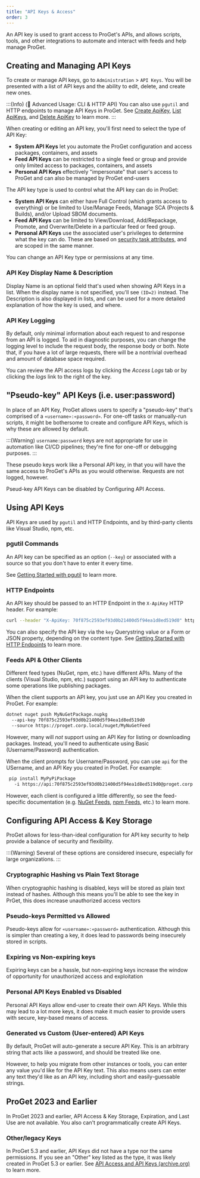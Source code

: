 ```yaml
---
title: "API Keys & Access"
order: 3
---
```


An API key is used to grant access to ProGet's APIs, and allows scripts, tools, and other integrations to automate and interact with feeds and help manage ProGet.

## Creating and Managing API Keys

To create or manage API keys, go to `Administration` > `API Keys`. You will be presented with a list of API keys and the ability to edit, delete, and create new ones.

:::(Info) (🔌 Advanced Usage: CLI & HTTP API)
You can also use `pgutil` and HTTP endpoints to manage API Keys in ProGet. See [Create ApiKey](/docs/proget/api/apikeys/proget-api-apikeys-create), [List ApiKeys](/docs/proget/api/apikeys/proget-api-apikeys-list), and [Delete ApiKey](/docs/proget/api/apikeys/proget-api-apikeys-delete) to learn more.
:::

When creating or editing an API key, you'll first need to select the type of API Key:

* **System API Keys** let you automate the ProGet configuration and access packages, containers, and assets 
* **Feed API Keys** can be restricted to a single feed or group and provide only limited access to packages, containers, and assets
* **Personal API Keys** effectively "impersonate" that user's access to ProGet and can also be managed by ProGet end-users

The API key type is used to control what the API key can do in ProGet:

* **System API Keys** can either have Full Control (which grants access to everything) or be limited to Use/Manage Feeds, Manage SCA (Projects & Builds), and/or Upload SBOM documents.
* **Feed API Keys** can be limited to View/Download, Add/Repackage, Promote, and Overwrite/Delete in a particular feed or feed group.
* **Personal API Keys** use the associated user's privileges to determine what the key can do. These are based on [security task attributes](/docs/proget/administration-security/creating-tasks), and are scoped in the same manner.

You can change an API Key type or permissions at any time.

### API Key Display Name & Description

Display Name is an optional field that's used when showing API Keys in a list. When the display name is not specified, you'll see `(ID=2)` instead. The Description is also displayed in lists, and can be used for a more detailed explanation of how the key is used, and where.

### API Key Logging
By default, only minimal information about each request to and response from an API is logged. To aid in diagnostic purposes, you can change the logging level to include the request body, the response body or both.  Note that, if you have a lot of large requests, there will be a nontrivial overhead and amount of database space required.  

You can review the API access logs by clicking the _Access Logs_ tab or by clicking the _logs_ link to the right of the key.

## "Pseudo-key" API Keys (i.e. user:password)

In place of an API Key, ProGet allows users to specify a "pseudo-key" that's comprised of a `«username»:«password»`. For one-off tasks or manually-run scripts, it might be bothersome to create and configure API Keys, which is why these are allowed by default.

:::(Warning)
`username:password` keys are not appropriate for use in automation like CI/CD pipelines; they're fine for one-off or debugging purposes.
:::

These pseudo keys work like a Personal API key, in that you will have the same access to ProGet's APIs as you would otherwise. Requests are not logged, however.

Pseud-key API Keys can be disabled by Configuring API Access.

## Using API Keys 

API Keys are used by `pgutil` and HTTP Endpoints, and by third-party clients like Visual Studio, npm, etc.

### pgutil Commands
An API key can be specified as an option (`--key`) or associated with a source so that you don't have to enter it every time.

See [Getting Started with pgutil](/docs/proget/api/pgutil) to learn more.

### HTTP Endpoints
An API key should be passed to an HTTP Endpoint in the `X-ApiKey` HTTP header. For example:

```bash
curl --header "X-ApiKey: 70f875c2593ef93d0b21400d5f94ea1d8ed519d0" https://proget.corp.local/api/promotions/list?package=Newtonsoft.Json&version=13.0.2
```

You can also specify the API key via the `key` Querystring value or a Form or JSON property, depending on the content type. See [Getting Started with HTTP Endpoints](/docs/proget/api/http-requests) to learn more.

### Feeds API & Other Clients

Different feed types (NuGet, npm, etc.) have different APIs. Many of the clients (Visual Studio, npm, etc.) support using an API key to authenticate some operations like publishing packages.

When the client supports an API key, you just use an API Key you created in ProGet. For example:

```bash
dotnet nuget push MyNuGetPackage.nupkg 
  --api-key 70f875c2593ef93d0b21400d5f94ea1d8ed519d0 
  --source https://proget.corp.local/nuget/MyNuGetFeed
```

However, many will *not* support using an API Key for listing or downloading packages. Instead, you'll need to authenticate using Basic (Username/Password) authentication. 

When the client prompts for Username/Password, you can use `api` for the USername, and an API Key you created in ProGet. For example:

```bash
 pip install MyPyPiPackage
   -i https://api:70f875c2593ef93d0b21400d5f94ea1d8ed519d0@proget.corp.local/pypi/MyPythonFeed 
```

However, each client is configured a little differently, so see the feed-specific documentation (e.g. [NuGet Feeds](/docs/proget/feeds/nuget#nuget), [npm Feeds](/docs/proget/feeds/npm#token), etc.) to learn more.

## Configuring API Access & Key Storage
ProGet allows for less-than-ideal configuration for API key security to help provide a balance of security and flexibility.

:::(Warning)
Several of these options are considered insecure, especially for large organizations.
:::

### Cryptographic Hashing vs Plain Text Storage
When cryptographic hashing is disabled, keys will be stored as plain text instead of hashes. Although this means you'll be able to see the key in PrGet, this does increase unauthorized access vectors

### Pseudo-keys Permitted vs Allowed
Pseudo-keys allow for `«username»:«password»` authentication. Although this is simpler than creating a key, it does lead to passwords being insecurely stored in scripts.

### Expiring vs Non-expiring keys

Expiring keys can be a hassle, but non-expiring keys increase the window of opportunity for unauthorized access and exploitation

### Personal API Keys Enabled vs Disabled
Personal API Keys allow end-user to create their own API Keys. While this may lead to a lot more keys, it does make it much easier to provide users with secure, key-based means of access.

###  Generated vs Custom (User-entered) API Keys

By default, ProGet will auto-generate a secure API Key. This is an arbitrary string that acts like a password, and should be treated like one. 

However, to help you migrate from other instances or tools, you can enter any value you'd like for the API Key text. This also means users can enter any text they'd like as an API key, including short and easily-guessable strings.

## ProGet 2023 and Earlier

In ProGet 2023 and earlier, API Access & Key Storage, Expiration, and Last Use are not available. You also can't programmatically create API Keys.

### Other/legacy Keys
In ProGet 5.3 and earlier, API Keys did not have a type nor the same permissions. If you see an "Other" key listed as the type, it was likely created in ProGet 5.3 or earlier. See [API Access and API Keys  (archive.org)](https://web.archive.org/web/20231210162915/https://docs.inedo.com/docs/proget-administration-security-api-keys#other-legacy-keys) to learn more.